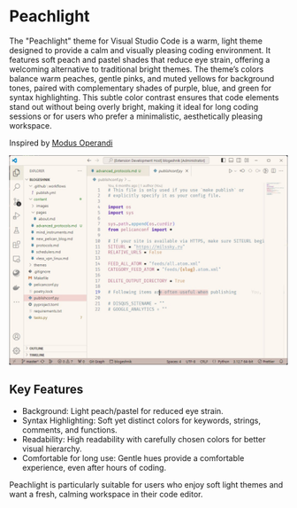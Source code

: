 # Peachlight

The "Peachlight" theme for Visual Studio Code is a warm, light theme designed to provide a calm and visually pleasing coding environment. It features soft peach and pastel shades that reduce eye strain, offering a welcoming alternative to traditional bright themes. The theme’s colors balance warm peaches, gentle pinks, and muted yellows for background tones, paired with complementary shades of purple, blue, and green for syntax highlighting. This subtle color contrast ensures that code elements stand out without being overly bright, making it ideal for long coding sessions or for users who prefer a minimalistic, aesthetically pleasing workspace.

Inspired by [Modus Operandi](https://protesilaos.com/emacs/modus-themes)


![Demo screen](https://raw.githubusercontent.com/milssky/vscode-peachlight/refs/heads/main/images/demo.jpg)



## Key Features

- Background: Light peach/pastel for reduced eye strain.
- Syntax Highlighting: Soft yet distinct colors for keywords, strings, comments, and functions.
- Readability: High readability with carefully chosen colors for better visual hierarchy.
- Comfortable for long use: Gentle hues provide a comfortable experience, even after hours of coding.

Peachlight is particularly suitable for users who enjoy soft light themes and want a fresh, calming workspace in their code editor.

